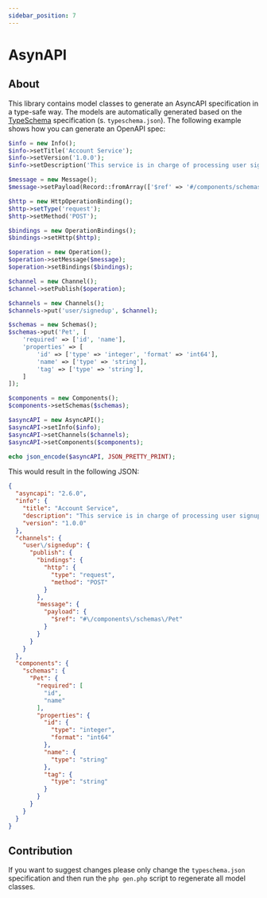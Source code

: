 ```yaml
---
sidebar_position: 7
---
```


# AsynAPI

## About

This library contains model classes to generate an AsyncAPI specification in a type-safe way. The models are
automatically generated based on the [TypeSchema](https://typeschema.org/) specification (s. `typeschema.json`). The
following example shows how you can generate an OpenAPI spec:

```php
$info = new Info();
$info->setTitle('Account Service');
$info->setVersion('1.0.0');
$info->setDescription('This service is in charge of processing user signups :rocket:');

$message = new Message();
$message->setPayload(Record::fromArray(['$ref' => '#/components/schemas/Pet']));

$http = new HttpOperationBinding();
$http->setType('request');
$http->setMethod('POST');

$bindings = new OperationBindings();
$bindings->setHttp($http);

$operation = new Operation();
$operation->setMessage($message);
$operation->setBindings($bindings);

$channel = new Channel();
$channel->setPublish($operation);

$channels = new Channels();
$channels->put('user/signedup', $channel);

$schemas = new Schemas();
$schemas->put('Pet', [
    'required' => ['id', 'name'],
    'properties' => [
        'id' => ['type' => 'integer', 'format' => 'int64'],
        'name' => ['type' => 'string'],
        'tag' => ['type' => 'string'],
    ]
]);

$components = new Components();
$components->setSchemas($schemas);

$asyncAPI = new AsyncAPI();
$asyncAPI->setInfo($info);
$asyncAPI->setChannels($channels);
$asyncAPI->setComponents($components);

echo json_encode($asyncAPI, JSON_PRETTY_PRINT);

```

This would result in the following JSON:

```json
{
  "asyncapi": "2.6.0",
  "info": {
    "title": "Account Service",
    "description": "This service is in charge of processing user signups :rocket:",
    "version": "1.0.0"
  },
  "channels": {
    "user\/signedup": {
      "publish": {
        "bindings": {
          "http": {
            "type": "request",
            "method": "POST"
          }
        },
        "message": {
          "payload": {
            "$ref": "#\/components\/schemas\/Pet"
          }
        }
      }
    }
  },
  "components": {
    "schemas": {
      "Pet": {
        "required": [
          "id",
          "name"
        ],
        "properties": {
          "id": {
            "type": "integer",
            "format": "int64"
          },
          "name": {
            "type": "string"
          },
          "tag": {
            "type": "string"
          }
        }
      }
    }
  }
}
```

## Contribution

If you want to suggest changes please only change the `typeschema.json` specification and then run
the `php gen.php` script to regenerate all model classes.
